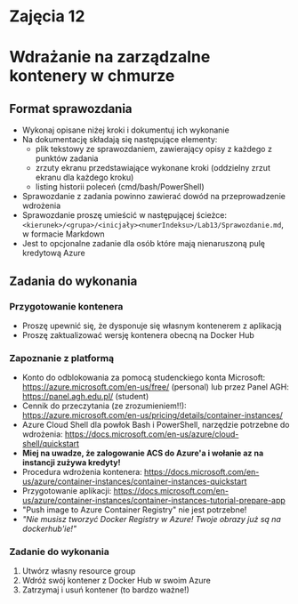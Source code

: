 # Zajęcia 12

# Wdrażanie na zarządzalne kontenery w chmurze
## Format sprawozdania
- Wykonaj opisane niżej kroki i dokumentuj ich wykonanie
- Na dokumentację składają się następujące elementy:
  - plik tekstowy ze sprawozdaniem, zawierający opisy z każdego z punktów zadania
  - zrzuty ekranu przedstawiające wykonane kroki (oddzielny zrzut ekranu dla każdego kroku)
  - listing historii poleceń (cmd/bash/PowerShell)
- Sprawozdanie z zadania powinno zawierać dowód na przeprowadzenie wdrożenia
- Sprawozdanie proszę umieścić w następującej ścieżce: ```<kierunek>/<grupa>/<inicjały><numerIndeksu>/Lab13/Sprawozdanie.md```, w formacie Markdown
- Jest to opcjonalne zadanie dla osób które mają nienaruszoną pulę kredytową Azure

## Zadania do wykonania
### Przygotowanie kontenera
 - Proszę upewnić się, że dysponuje się własnym kontenerem z aplikacją
 - Proszę zaktualizować wersję kontenera obecną na Docker Hub
 
### Zapoznanie z platformą
 - Konto do odblokowania za pomocą studenckiego konta Microsoft:
   https://azure.microsoft.com/en-us/free/ (personal) lub przez Panel AGH: https://panel.agh.edu.pl/ (student)
 - Cennik do przeczytania (ze zrozumieniem!!):
   https://azure.microsoft.com/en-us/pricing/details/container-instances/ 
 - Azure Cloud Shell dla powłok Bash i PowerShell, narzędzie potrzebne do wdrożenia:
   https://docs.microsoft.com/en-us/azure/cloud-shell/quickstart
 - **Miej na uwadze, że zalogowanie ACS do Azure'a i wołanie az na instancji zużywa kredyty!**
 - Procedura wdrożenia kontenera:
   https://docs.microsoft.com/en-us/azure/container-instances/container-instances-quickstart
 - Przygotowanie aplikacji:
   https://docs.microsoft.com/en-us/azure/container-instances/container-instances-tutorial-prepare-app
 - "Push image to Azure Container Registry" nie jest potrzebne!
 - *"Nie musisz tworzyć Docker Registry w Azure! Twoje obrazy już są na dockerhub'ie!"*

### Zadanie do wykonania
 1. Utwórz własny resource group
 2. Wdróż swój kontener z Docker Hub w swoim Azure
 3. Zatrzymaj i usuń kontener (to bardzo ważne!)

 
